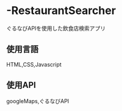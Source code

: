 # -RestaurantSearcher  
ぐるなびAPIを使用した飲食店検索アプリ  
## 使用言語  
HTML,CSS,Javascript  
## 使用API  
googleMaps,ぐるなびAPI 
